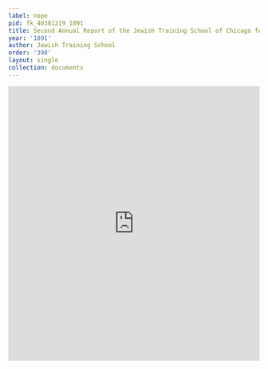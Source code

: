 ```yaml
---
label: nope
pid: fk_40381219_1891
title: Second Annual Report of the Jewish Training School of Chicago for 1890-91
year: '1891'
author: Jewish Training School
order: '398'
layout: single
collection: documents
---
```

<iframe src="https://northwestern.app.box.com/embed/s/1o6p6egoaljvll7bhg1xvmma516gseea?sortColumn=date&view=list" width="100%" height="550" frameborder="0" allowfullscreen webkitallowfullscreen msallowfullscreen></iframe>
